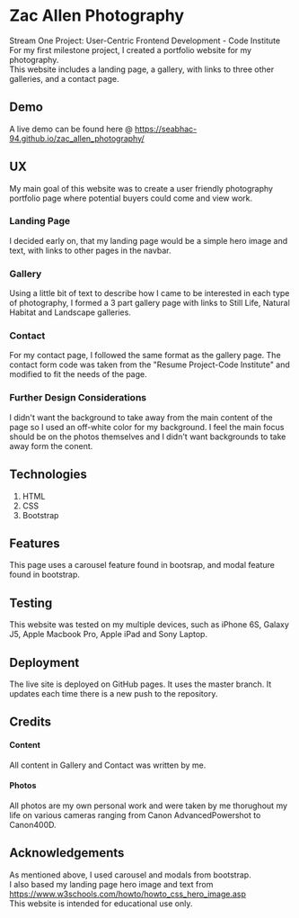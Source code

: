 # Zac Allen Photography
Stream One Project: User-Centric Frontend Development - Code Institute
<br>
For my first milestone project, I created a portfolio website for my photography.
<br>
This website includes a landing page, a gallery, with links to three other galleries, and a contact page.
## Demo
A live demo can be found here @ https://seabhac-94.github.io/zac_allen_photography/
## UX
My main goal of this website was to create a user friendly photography portfolio page where potential buyers could come and view work.
### Landing Page
I decided early on, that my landing page would be a simple hero image and text, with links to other pages in the navbar.
### Gallery
Using a little bit of text to describe how I came to be interested in each type of photography, I formed a 3 part gallery page with links to Still Life, Natural Habitat and Landscape galleries.
### Contact
For my contact page, I followed the same format as the gallery page. The contact form code was taken from the "Resume Project-Code Institute" and modified to fit the needs of the page.
### Further Design Considerations
I didn't want the background to take away from the main content of the page so I used an off-white color for my background. I feel the main focus should be on the photos themselves and I didn't want backgrounds to take away form the conent.
## Technologies
1. HTML
2. CSS
3. Bootstrap

## Features
This page uses a carousel feature found in bootsrap, and modal feature found in bootstrap.
## Testing
This website was tested on my multiple devices, such as iPhone 6S, Galaxy J5, Apple Macbook Pro, Apple iPad and Sony Laptop.
## Deployment
The live site is deployed on GitHub pages. It uses the master branch. It updates each time there is a new push to the repository.
## Credits
#### Content
All content in Gallery and Contact was written by me.
#### Photos
All photos are my own personal work and were taken by me thorughout my life on various cameras ranging from Canon AdvancedPowershot to Canon400D.
## Acknowledgements
As mentioned above, I used carousel and modals from bootstrap.
<br>
I also based my landing page hero image and text from https://www.w3schools.com/howto/howto_css_hero_image.asp
<br>
This website is intended for educational use only.


